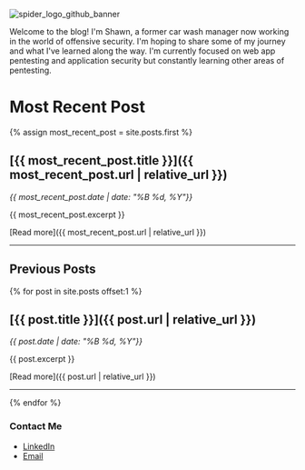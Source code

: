 ![spider_logo_github_banner](https://github.com/user-attachments/assets/8de5194c-9dc8-4436-8788-45e3693a617c)




Welcome to the blog! I'm Shawn, a former car wash manager now working in the world of offensive security. I'm hoping to share some of my journey and what I've learned along the way. I'm currently focused on web app pentesting and application security but constantly learning other areas of pentesting.

# Most Recent Post

{% assign most_recent_post = site.posts.first %}

## [{{ most_recent_post.title }}]({{ most_recent_post.url | relative_url }})
*{{ most_recent_post.date | date: "%B %d, %Y"}}*

{{ most_recent_post.excerpt }}

[Read more]({{ most_recent_post.url | relative_url }})

---

## Previous Posts

{% for post in site.posts offset:1 %}
## [{{ post.title }}]({{ post.url | relative_url }})
*{{ post.date | date: "%B %d, %Y"}}*

{{ post.excerpt }}

[Read more]({{ post.url | relative_url }})

---
{% endfor %}

### Contact Me

- [LinkedIn](https://www.linkedin.com/in/shawn-szczepkowski/)
- [Email](mailto:shawnszczepkowski@gmail.com)
